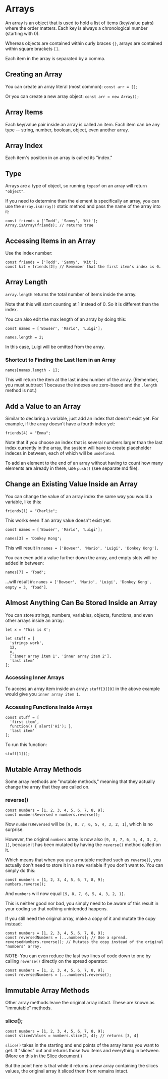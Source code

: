 # Arrays

An array is an object that is used to hold a list of items (key/value pairs) where the order matters. Each key is always a chronological number (starting with 0).

Whereas objects are contained within curly braces `{}`, arrays are contained within square brackets `[]`.

Each item in the array is separated by a comma.


## Creating an Array

You can create an array literal (most common): `const arr = [];`

Or you can create a new array object: `const arr = new Array();`


## Array Items

Each key/value pair inside an array is called an item. Each item can be any type -- string, number, boolean, object, even another array.


## Array Index

Each item's position in an array is called its "index."


## Type

Arrays are a type of object, so running `typeof` on an array will return `"object"`.

If you need to determine than the element is specifically an array, you can use the `Array.isArray()` static method and pass the name of the array into it:

```
const friends = ['Todd', 'Sammy', 'Kit'];
Array.isArray(friends); // returns true
```


## Accessing Items in an Array

Use the index number:

```
const friends = ['Todd', 'Sammy', 'Kit'];
const kit = friends[2]; // Remember that the first item's index is 0.
```


## Array Length

`array.length` returns the total number of items inside the array.

Note that this will start counting at 1 instead of 0. So it is different than the index.

You can also edit the max length of an array by doing this:

```
const names = ['Bowser', 'Mario', 'Luigi'];

names.length = 2;
```

In this case, Luigi will be omitted from the array.

### Shortcut to Finding the Last Item in an Array

```
names[names.length - 1];
```

This will return the item at the last index number of the array.  (Remember, you must subtract 1 because the indexes are zero-based and the `.length` method is not.)


## Add a Value to an Array

Similar to declaring a variable, just add an index that doesn't exist yet. For example, if the array doesn't have a fourth index yet:

`friends[4] = "Emma";`

Note that if you choose an index that is several numbers larger than the last index currently in the array, the system will have to create placeholder indeces in between, each of which will be `undefined`.

To add an element to the end of an array without having to count how many elements are already in there, use `push()` (see separate md file).


## Change an Existing Value Inside an Array

You can change the value of an array index the same way you would a variable, like this:

`friends[1] = "Charlie";`

This works even if an array value doesn't exist yet:

```
const names = ['Bowser', 'Mario', 'Luigi'];

names[3] = 'Donkey Kong';
```

This will result in `names = ['Bowser', 'Mario', 'Luigi', 'Donkey Kong'].`

You can even add a value further down the array, and empty slots will be added in between:

```
names[7] = 'Toad';
```

...will result in: `names = ['Bowser', 'Mario', 'Luigi', 'Donkey Kong', empty = 3, 'Toad']`.


## Almost Anything Can Be Stored Inside an Array

You can store strings, numbers, variables, objects, functions, and even other arrays inside an array:

```
let x = 'This is X';

let stuff = [
  'strings work',
  12,
  x,
  ['inner array item 1', 'inner array item 2'],
  'last item'
];
```

### Accessing Inner Arrays

To access an array item inside an array: `stuff[3][0]` in the above example would give you `inner array item 1`.

### Accessing Functions Inside Arrays

```
const stuff = [
  'first item',
  function() { alert('Hi'); },
  'last item'
];
```

To run this function:

`stuff[1]();`


## Mutable Array Methods

Some array methods are "mutable methods," meaning that they actually change the array that they are called on.


### reverse()

```
const numbers = [1, 2, 3, 4, 5, 6, 7, 8, 9];
const numbersReversed = numbers.reverse();
```

Now `numbersReversed` will be `[9, 8, 7, 6, 5, 4, 3, 2, 1]`, which is no surprise.

However, the original `numbers` array is now also `[9, 8, 7, 6, 5, 4, 3, 2, 1]`, because it has been mutated by having the `reverse()` method called on it.

Which means that when you use a mutable method such as `reverse()`, you actually don't need to store it in a new variable if you don't want to.  You can simply do this:

```
const numbers = [1, 2, 3, 4, 5, 6, 7, 8, 9];
numbers.reverse();
```

And `numbers` will now equal `[9, 8, 7, 6, 5, 4, 3, 2, 1]`.

This is neither good nor bad, you simply need to be aware of this result in your coding so that nothing unintended happens.

If you still need the original array, make a copy of it and mutate the copy instead:

```
const numbers = [1, 2, 3, 4, 5, 6, 7, 8, 9];
const reversedNumbers = [...numbers]; // Use a spread.
reversedNumbers.reverse(); // Mutates the copy instead of the original "numbers" array.
```

NOTE: You can even reduce the last two lines of code down to one by calling `reverse()` directly on the spread operator:

```
const numbers = [1, 2, 3, 4, 5, 6, 7, 8, 9];
const reversedNumbers = [...numbers].reverse();
```


## Immutable Array Methods

Other array methods leave the original array intact.  These are known as "immutable" methods.


### slice();

```
const numbers = [1, 2, 3, 4, 5, 6, 7, 8, 9];
const slicedValues = numbers.slice(2, 4); // returns [3, 4]
```

`slice()` takes in the starting and end points of the array items you want to get.  It "slices" out and returns those two items and everything in between. (More on this in the [Slice](https://github.com/toddcf/code-snippets/blob/master/javascript/arrays/slice.md) document.)

But the point here is that while it returns a new array containing the slices values, the original array it sliced them from remains intact.